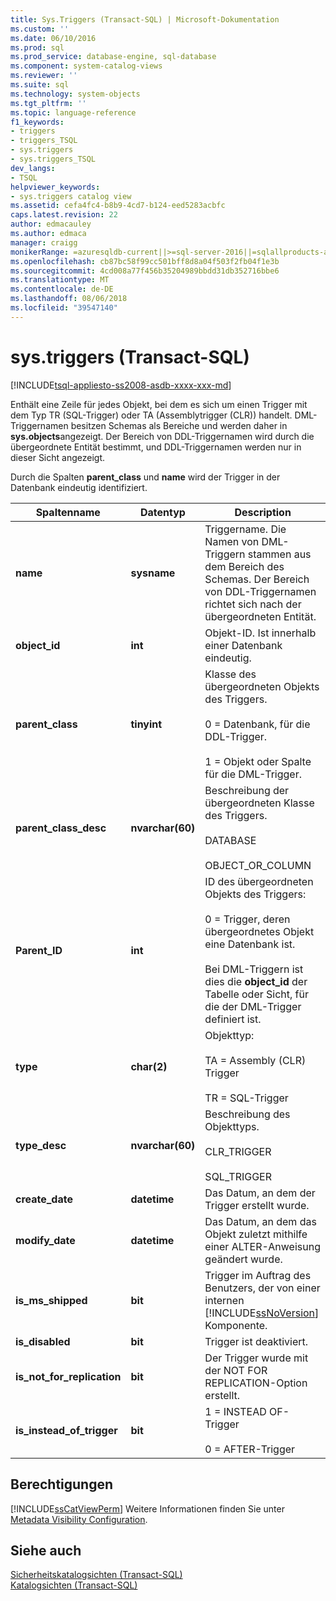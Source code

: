 ```yaml
---
title: Sys.Triggers (Transact-SQL) | Microsoft-Dokumentation
ms.custom: ''
ms.date: 06/10/2016
ms.prod: sql
ms.prod_service: database-engine, sql-database
ms.component: system-catalog-views
ms.reviewer: ''
ms.suite: sql
ms.technology: system-objects
ms.tgt_pltfrm: ''
ms.topic: language-reference
f1_keywords:
- triggers
- triggers_TSQL
- sys.triggers
- sys.triggers_TSQL
dev_langs:
- TSQL
helpviewer_keywords:
- sys.triggers catalog view
ms.assetid: cefa4fc4-b8b9-4cd7-b124-eed5283acbfc
caps.latest.revision: 22
author: edmacauley
ms.author: edmaca
manager: craigg
monikerRange: =azuresqldb-current||>=sql-server-2016||=sqlallproducts-allversions||>=sql-server-linux-2017
ms.openlocfilehash: cb87bc58f99cc501bff8d8a04f503f2fb04f1e3b
ms.sourcegitcommit: 4cd008a77f456b35204989bbdd31db352716bbe6
ms.translationtype: MT
ms.contentlocale: de-DE
ms.lasthandoff: 08/06/2018
ms.locfileid: "39547140"
---
```

# <a name="systriggers-transact-sql"></a>sys.triggers (Transact-SQL)
[!INCLUDE[tsql-appliesto-ss2008-asdb-xxxx-xxx-md](../../includes/tsql-appliesto-ss2008-asdb-xxxx-xxx-md.md)]

  Enthält eine Zeile für jedes Objekt, bei dem es sich um einen Trigger mit dem Typ TR (SQL-Trigger) oder TA (Assemblytrigger (CLR)) handelt. DML-Triggernamen besitzen Schemas als Bereiche und werden daher in **sys.objects**angezeigt. Der Bereich von DDL-Triggernamen wird durch die übergeordnete Entität bestimmt, und DDL-Triggernamen werden nur in dieser Sicht angezeigt.  
  
 Durch die Spalten **parent_class** und **name** wird der Trigger in der Datenbank eindeutig identifiziert.  
  
|Spaltenname|Datentyp|Description|  
|-----------------|---------------|-----------------|  
|**name**|**sysname**|Triggername. Die Namen von DML-Triggern stammen aus dem Bereich des Schemas. Der Bereich von DDL-Triggernamen richtet sich nach der übergeordneten Entität.|  
|**object_id**|**int**|Objekt-ID. Ist innerhalb einer Datenbank eindeutig.|  
|**parent_class**|**tinyint**|Klasse des übergeordneten Objekts des Triggers.<br /><br /> 0 = Datenbank, für die DDL-Trigger.<br /><br /> 1 = Objekt oder Spalte für die DML-Trigger.|  
|**parent_class_desc**|**nvarchar(60)**|Beschreibung der übergeordneten Klasse des Triggers.<br /><br /> DATABASE<br /><br /> OBJECT_OR_COLUMN|  
|**Parent_ID**|**int**|ID des übergeordneten Objekts des Triggers:<br /><br /> 0 = Trigger, deren übergeordnetes Objekt eine Datenbank ist.<br /><br /> Bei DML-Triggern ist dies die **object_id** der Tabelle oder Sicht, für die der DML-Trigger definiert ist.|  
|**type**|**char(2)**|Objekttyp:<br /><br /> TA = Assembly (CLR) Trigger<br /><br /> TR = SQL-Trigger|  
|**type_desc**|**nvarchar(60)**|Beschreibung des Objekttyps.<br /><br /> CLR_TRIGGER<br /><br /> SQL_TRIGGER|  
|**create_date**|**datetime**|Das Datum, an dem der Trigger erstellt wurde.|  
|**modify_date**|**datetime**|Das Datum, an dem das Objekt zuletzt mithilfe einer ALTER-Anweisung geändert wurde.|  
|**is_ms_shipped**|**bit**|Trigger im Auftrag des Benutzers, der von einer internen [!INCLUDE[ssNoVersion](../../includes/ssnoversion-md.md)] Komponente.|  
|**is_disabled**|**bit**|Trigger ist deaktiviert.|  
|**is_not_for_replication**|**bit**|Der Trigger wurde mit der NOT FOR REPLICATION-Option erstellt.|  
|**is_instead_of_trigger**|**bit**|1 = INSTEAD OF-Trigger<br /><br /> 0 = AFTER-Trigger|  
  
## <a name="permissions"></a>Berechtigungen  
 [!INCLUDE[ssCatViewPerm](../../includes/sscatviewperm-md.md)] Weitere Informationen finden Sie unter [Metadata Visibility Configuration](../../relational-databases/security/metadata-visibility-configuration.md).  
  
## <a name="see-also"></a>Siehe auch  
 [Sicherheitskatalogsichten &#40;Transact-SQL&#41;](../../relational-databases/system-catalog-views/security-catalog-views-transact-sql.md)   
 [Katalogsichten &#40;Transact-SQL&#41;](../../relational-databases/system-catalog-views/catalog-views-transact-sql.md)  
  
  
